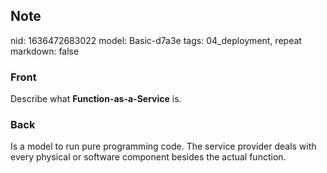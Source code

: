 ## Note
nid: 1636472683022
model: Basic-d7a3e
tags: 04_deployment, repeat
markdown: false

### Front
Describe what <b>Function-as-a-Service</b> is.

### Back
Is a model to run pure programming code. The service provider deals with every physical or software component besides the actual function.
